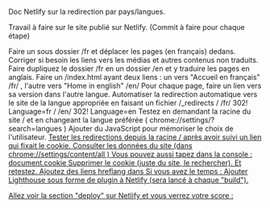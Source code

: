 Doc Netlify sur la redirection par pays/langues.

Travail à faire sur le site publié sur Netlify. (Commit à faire pour chaque étape)

Faire un sous dossier /fr et déplacer les pages (en français) dedans. Corriger si besoin les liens vers les médias et autres contenus non traduits.
Faire dupliquez le dossier /fr en un dossier /en et y traduire les pages en anglais.
Faire un /index.html ayant deux liens : un vers "Accueil en français" /fr/ , l'autre vers "Home in english" /en/
Pour chaque page, faire un lien vers sa version dans l'autre langue.
Automatiser la redirection automatique vers le site de la langue appropriée en faisant un fichier /_redirects
/ /fr/ 302! Language=fr
/ /en/ 302! Language=en
Testez en demandant la racine du site / et en changeant la langue préférée ( chrome://settings/?search=langues )
Ajouter du JavaScript pour mémoriser le choix de l'utilisateur.
<a href="../fr/index.html" onclick="document.cookie = 
`nf_lang=fr; path=/ ; SameSite=Strict`
">
Tester les redirections depuis la racine / après avoir suivi un lien qui fixait le cookie.
Consulter les données du site (dans chrome://settings/content/all )
Vous pouvez aussi tapez dans la console :
document.cookie
Supprimer le cookie (juste du site, le rechercher). Et retestez.
Ajoutez des liens hreflang dans <head>
Si vous avez le temps :
Ajouter Lighthouse sous forme de plugin à Netlify (sera lancé à chaque "build").

Allez voir la section "deploy" sur Netlify et vous verrez votre score :

